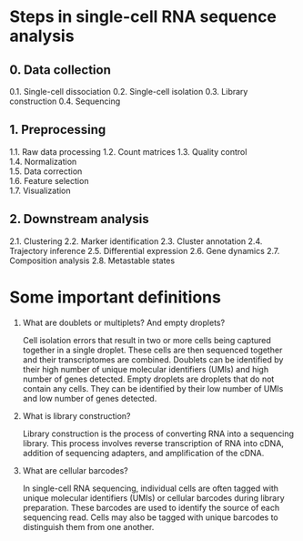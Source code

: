 # Steps in single-cell RNA sequence analysis

## 0. Data collection
0.1. Single-cell dissociation
0.2. Single-cell isolation
0.3. Library construction
0.4. Sequencing

## 1. Preprocessing
1.1. Raw data processing
1.2. Count matrices
1.3. Quality control     
1.4. Normalization       
1.5. Data correction     
1.6. Feature selection   
1.7. Visualization

## 2. Downstream analysis
2.1. Clustering
2.2. Marker identification
2.3. Cluster annotation
2.4. Trajectory inference
2.5. Differential expression
2.6. Gene dynamics
2.7. Composition analysis
2.8. Metastable states

# Some important definitions

1. What are doublets or multiplets? And empty droplets?

    Cell isolation errors that result in two or more cells being captured together in a single droplet. These cells are then sequenced together and their transcriptomes are combined. Doublets can be identified by their high number of unique molecular identifiers (UMIs) and high number of genes detected. Empty droplets are droplets that do not contain any cells. They can be identified by their low number of UMIs and low number of genes detected.

2. What is library construction?

    Library construction is the process of converting RNA into a sequencing library. This process involves reverse transcription of RNA into cDNA, addition of sequencing adapters, and amplification of the cDNA.

3. What are cellular barcodes?

    In single-cell RNA sequencing, individual cells are often tagged with unique molecular identifiers (UMIs) or cellular barcodes during library preparation. These barcodes are used to identify the source of each sequencing read. Cells may also be tagged with unique barcodes to distinguish them from one another.